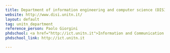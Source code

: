 ```yaml
---
title: Department of information engineering and computer science (DISI)
website: http://www.disi.unitn.it/
layout: default
tag: unitn_department
reference_person: Paolo Giorgini
phdschool: <a href="http://ict.unitn.it">Information and Communication Technologies</a>
phdschool_link: http://ict.unitn.it

---
```

